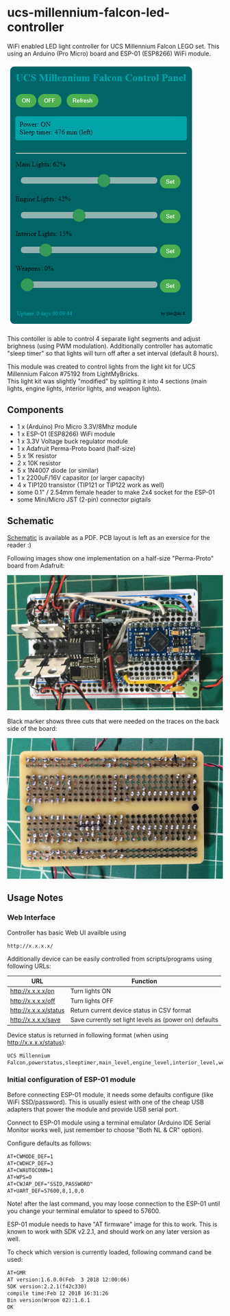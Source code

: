 # ucs-millennium-falcon-led-controller
WiFi enabled LED light controller for UCS Millennium Falcon LEGO set. This using an Arduino (Pro Micro) board and ESP-01 (ESP8266) WiFi module.

![Web UI](img/web-ui-example.png?raw=true)

This contoller is able to control 4 separate light segments and adjust brighness (using PWM modulation).
Additionally controller has automatic "sleep timer" so that lights will turn off after a set interval (default 8 hours).

This module was created to control lights from the light kit for UCS Millennium Falcon #75192 from LightMyBricks.   
This light kit was slightly "modified" by splitting it into 4 sections (main lights, engine lights, interior lights, and weapon lights).


## Components

- 1 x (Arduino) Pro Micro 3.3V/8Mhz module
- 1 x ESP-01 (ESP8266) WiFi module 
- 1 x 3.3V Voltage buck regulator module
- 1 x Adafruit Perma-Proto board (half-size)
- 5 x 1K resistor
- 2 x 10K resistor
- 5 x 1N4007 diode (or similar)
- 1 x 2200uF/16V capasitor (or larger capacity)
- 4 x TIP120 transistor (TIP121 or TIP122 work as well)
- some 0.1" / 2.54mm female header to make 2x4 socket for the ESP-01
- some Mini/Micro JST (2-pin) connector pigtails 


## Schematic

[Schematic](schematic.pdf?raw=true) is available as a PDF. PCB layout is left as an exersice for the reader :)

Following images show one implementation on a half-size "Perma-Proto" board from Adafruit:

![PCB top side](img/pcb-top.jpg?raw=true)

Black marker shows three cuts that were needed on the traces on the back side of the board:

![PCB bottom side](img/pcb-bottom.jpg?raw=true)

## Usage Notes

### Web Interface

Controller has basic Web UI availble using

```
http://x.x.x.x/
```

Additionally device can be easily controlled from scripts/programs using following URLs:

URL|Function
---|---------
http://x.x.x.x/on|Turn lights ON
http://x.x.x.x/off|Turn lights OFF
http://x.x.x.x/status|Return current device status in CSV format
http://x.x.x.x/save|Save currently set light levels as (power on) defaults


Device status is returned in following format (when using http://x.x.x.x/status):

```
UCS Millennium Falcon,powerstatus,sleeptimer,main_level,engine_level,interior_level,weapons_level,main_default,engine_default,inerior_default,weapons_default
```


### Initial configuration of ESP-01 module

Before connecting ESP-01 module, it needs some defaults configure (like WiFi SSD/password).
This is usually esiest with one of the cheap USB adapters that power the module and provide USB serial port.

Connect to ESP-01 module using a terminal emulator (Arduino IDE Serial Monitor works well, just remember to choose
"Both NL & CR" option). 

Configure defaults as follows:

```
AT+CWMODE_DEF=1
AT+CWDHCP_DEF=3
AT+CWAUTOCONN=1
AT+WPS=0
AT+CWJAP_DEF="SSID,PASSWORD"
AT+UART_DEF=57600,8,1,0,0
```

Note! after the last command, you may loose connection to the ESP-01 until you change your terminal emulator to speed to 57600.


ESP-01 module needs to have "AT firmware" image for this to work. This is known to work with SDK v2.2.1, and should
work on any later version as well. 

To check which version is currently loaded, following command cand be used:

```
AT+GMR
AT version:1.6.0.0(Feb  3 2018 12:00:06)
SDK version:2.2.1(f42c330)
compile time:Feb 12 2018 16:31:26
Bin version(Wroom 02):1.6.1
OK
```

